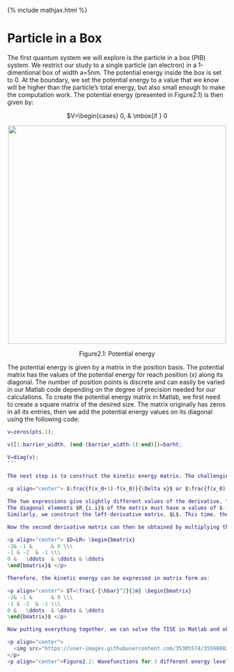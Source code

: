 {% include mathjax.html %}


# Particle in a Box

The first quantum system we will explore is the particle in a box (PIB) system. 
We restrict our study to a single particle (an electron) in a 1-dimentional box of width a=5nm.
The potential energy inside the box is set to 0. At the boundary, we set the potential energy to a value that we know will be higher than the particle’s total energy, but also small enough to make the computation work.
The potential energy (presented in Figure2.1) is then given by:

<p align="center"> $V=\begin{cases} 0, & \mbox{if } 0<x<a \\\ 10^{-5}j, & \mbox{otherwise} \end{cases}$ </p>

<p align="center">
  <img src="https://user-images.githubusercontent.com/35305574/35600148-72b520aa-05fa-11e8-88bf-b6bf9e10ba02.jpg" width="500">
</p>
<p align="center">Figure2.1: Potential energy</p>

The potential energy is given by a matrix in the position basis. The potential matrix has the values of the potential energy for reach position (x) along its diagonal. The number of position points is discrete and can easily be varied in our Matlab code depending on the degree of precision needed for our calculations.
To create the potential energy matrix in Matlab, we first need to create a square matrix of the desired size. The matrix originally has zeros in all its entries, then we add the potential energy values on its diagonal using the following code:

``` matlab
v=zeros(pts,1); 

v([1:barrier_width, (end-(barrier_width-1):end)])=barht;

V=diag(v);
```  

The next step is to construct the kinetic energy matrix. The challenging part of this step is to create a matrix that take the second derivative of the wavefunction. We know that the first derivate of a function $f(x)$ at a point $x_0$ can be approximated as:

<p align="center"> $\frac{f(x_0+1)-f(x_0)}{\Delta x}$ or $\frac{f(x_0) - f(x_0-1)}{\Delta x}$. </p>

The two expressions give slightly different values of the derivative, the first expression is labeled right-derivative and the second one is labeled left-derivative. Knowing that the right-derivative is obtained by subtracting the value of the $x_0$ element of the function from the subsequent element, we can then guess the entries of the elements of the right-derivative matrix, $R$. 
The diagonal elements $R_{i,i}$ of the matrix must have a values of $-1$ and off diagonal elements $R_{i+1,i}$ must have a values of $1$ to create the $f(x_0+1)-f(x_0)$ operation. All other elements must be zeros. We should also not forget to multiply the matrix by $\frac{1}{\Delta x}$ to complete the right-derivation operation.
Similarly, we construct the left-derivative matrix, $L$. This time, the diagonal elements must have values of $1$, while off diagonal elements $R_{i-1,i}$ have values of $-1$.

Now the second derivative matrix can then be obtained by multiplying the left and right derivative matrices:

<p align="center"> $D=LR= \begin{bmatrix}
-2& -1 &      & 0 \\\
-1 & -2  & -1 \\\
0 &   \ddots  & \ddots & \ddots                      
\end{bmatrix}$ </p>

Therefore, the kinetic energy can be expressed in matrix form as:

<p align="center"> $T=\frac{-{\hbar}^2}{2m} \begin{bmatrix}
-2& -1 &      & 0 \\\
-1 & -2  & -1 \\\
0 &   \ddots  & \ddots & \ddots                      
\end{bmatrix}$ </p>

Now putting everything together, we can solve the TISE in Matlab and obtain the following eigenvectors: 

<p align="center">
  <img src="https://user-images.githubusercontent.com/35305574/35598882-f4f224e8-05f3-11e8-893f-34fd8c86dd72.jpg" width="600">
</p>
<p align="center">Figure2.2: Wavefunctions for 3 different energy levels of the PIB system </p>
